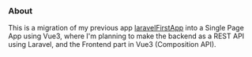 ### About
This is a migration of my previous app [laravelFirstApp](https://github.com/whbb98/laravel-firstApp) into a Single Page App using Vue3,
where I'm planning to make the backend as a REST API using Laravel, and the Frontend part in Vue3 (Composition API).

